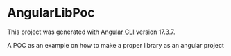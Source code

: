 # AngularLibPoc

This project was generated with [Angular CLI](https://github.com/angular/angular-cli) version 17.3.7.

A POC as an example on how to make a proper library as an angular project
